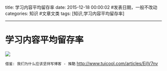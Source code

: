 title: 学习内容平均留存率
date: 2015-12-18 00:00:02 #发表日期，一般不改动
categories: 知识 #文章文类
tags: [知识,学习内容平均留存率]

---
# 学习内容平均留存率

![](http://7xnbs3.com1.z0.glb.clouddn.com/15-12-18/30111185.jpg)

<!--

-->

`借鉴: 我们为什么应该坚持写博客 - 推酷`
http://www.tuicool.com/articles/EjIV7nv

<!-- more -->
